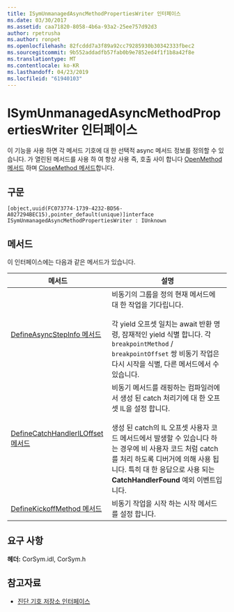 ```yaml
---
title: ISymUnmanagedAsyncMethodPropertiesWriter 인터페이스
ms.date: 03/30/2017
ms.assetid: caa71820-8058-4b6a-93a2-25ee757d92d3
author: rpetrusha
ms.author: ronpet
ms.openlocfilehash: 82fcddd7a3f89a92cc79285930b30342333fbec2
ms.sourcegitcommit: 9b552addadfb57fab0b9e7852ed4f1f1b8a42f8e
ms.translationtype: MT
ms.contentlocale: ko-KR
ms.lasthandoff: 04/23/2019
ms.locfileid: "61940103"
---
```

# <a name="isymunmanagedasyncmethodpropertieswriter-interface"></a>ISymUnmanagedAsyncMethodPropertiesWriter 인터페이스
이 기능을 사용 하면 각 메서드 기호에 대 한 선택적 async 메서드 정보를 정의할 수 있습니다. 가 열린된 메서드를 사용 하 여 항상 사용 즉, 호출 사이 합니다 [OpenMethod 메서드](../../../../docs/framework/unmanaged-api/diagnostics/isymunmanagedwriter-openmethod-method.md) 하며 [CloseMethod 메서드](../../../../docs/framework/unmanaged-api/diagnostics/isymunmanagedwriter-closemethod-method.md)합니다.  
  
## <a name="syntax"></a>구문  
  
```idl  
[object,uuid(FC073774-1739-4232-BD56-A027294BEC15),pointer_default(unique)]interface ISymUnmanagedAsyncMethodPropertiesWriter : IUnknown  
```  
  
## <a name="methods"></a>메서드  
 이 인터페이스에는 다음과 같은 메서드가 있습니다.  
  
|메서드|설명|  
|------------|-----------------|  
|[DefineAsyncStepInfo 메서드](../../../../docs/framework/unmanaged-api/diagnostics/isymunmanagedasyncmethodpropertieswriter-defineasyncstepinfo-method.md)|비동기의 그룹을 정의 현재 메서드에 대 한 작업을 기다립니다.<br /><br /> 각 yield 오프셋 일치는 await 반환 명령, 잠재적인 yield 식별 합니다. 각 `breakpointMethod` / `breakpointOffset` 쌍 비동기 작업은 다시 시작을 식별, 다른 메서드에서 수 있습니다.|  
|[DefineCatchHandlerILOffset 메서드](../../../../docs/framework/unmanaged-api/diagnostics/isymunmanagedasyncmethodpropertieswriter-definecatchhandleriloffset-method.md)|비동기 메서드를 래핑하는 컴파일러에서 생성 된 catch 처리기에 대 한 오프셋 IL을 설정 합니다.<br /><br /> 생성 된 catch의 IL 오프셋 사용자 코드 메서드에서 발생할 수 있습니다 하는 경우에 비 사용자 코드 처럼 catch를 처리 하도록 디버거에 의해 사용 됩니다. 특히 대 한 응답으로 사용 되는 **CatchHandlerFound** 예외 이벤트입니다.|  
|[DefineKickoffMethod 메서드](../../../../docs/framework/unmanaged-api/diagnostics/isymunmanagedasyncmethodpropertieswriter-definekickoffmethod-method.md)|비동기 작업을 시작 하는 시작 메서드를 설정 합니다.|  
  
## <a name="requirements"></a>요구 사항  
 **헤더:** CorSym.idl, CorSym.h  
  
## <a name="see-also"></a>참고자료

- [진단 기호 저장소 인터페이스](../../../../docs/framework/unmanaged-api/diagnostics/diagnostics-symbol-store-interfaces.md)
